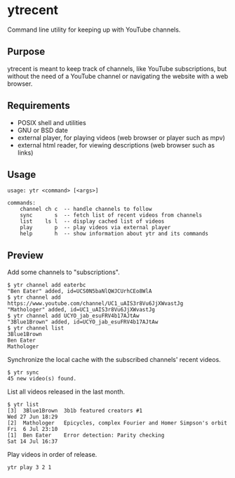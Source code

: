 # ytrecent
Command line utility for keeping up with YouTube channels.

## Purpose
ytrecent is meant to keep track of channels, like YouTube subscriptions, but
without the need of a YouTube channel or navigating the website with a web
browser.

## Requirements
* POSIX shell and utilities
* GNU or BSD date
* external player, for playing videos (web browser or player such as mpv)
* external html reader, for viewing descriptions (web browser such as links)

## Usage
    usage: ytr <command> [<args>]

    commands:
        channel ch c  -- handle channels to follow
        sync       s  -- fetch list of recent videos from channels
        list    ls l  -- display cached list of videos
        play       p  -- play videos via external player
        help       h  -- show information about ytr and its commands

## Preview
Add some channels to "subscriptions".

    $ ytr channel add eaterbc
    "Ben Eater" added, id=UCS0N5baNlQWJCUrhCEo8WlA
    $ ytr channel add https://www.youtube.com/channel/UC1_uAIS3r8Vu6JjXWvastJg
    "Mathologer" added, id=UC1_uAIS3r8Vu6JjXWvastJg
    $ ytr channel add UCYO_jab_esuFRV4b17AJtAw
    "3Blue1Brown" added, id=UCYO_jab_esuFRV4b17AJtAw
    $ ytr channel list
    3Blue1Brown
    Ben Eater
    Mathologer

Synchronize the local cache with the subscribed channels' recent videos.

    $ ytr sync
    45 new video(s) found.

List all videos released in the last month.

    $ ytr list
    [3]  3Blue1Brown  3b1b featured creators #1                             Wed 27 Jun 18:29
    [2]  Mathologer   Epicycles, complex Fourier and Homer Simpson's orbit  Fri  6 Jul 23:10
    [1]  Ben Eater    Error detection: Parity checking                      Sat 14 Jul 16:37

Play videos in order of release.

    ytr play 3 2 1
